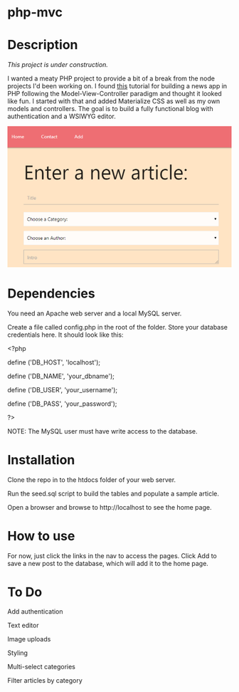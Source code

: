 # php-mvc

# Description

_This project is under construction._

I wanted a meaty PHP project to provide a bit of a break from the node projects I'd been working on. I found [this](https://isitoktocode.com/post/create-a-simple-php-mvc-framework?cookieChange) tutorial for building a news app in PHP following the Model-View-Controller paradigm and thought it looked like fun. I started with that and added Materialize CSS as well as my own models and controllers. The goal is to build a fully functional blog with authentication and a WSIWYG editor. 

![add an article](readme/add.png)

# Dependencies

You need an Apache web server and a local MySQL server.

Create a file called config.php in the root of the folder. Store your database credentials here. It should look like this:

\<?php

define ('DB_HOST', 'localhost');

define ('DB_NAME', 'your_dbname');

define ('DB_USER', 'your_username');

define ('DB_PASS', 'your_password');

\?>

NOTE: The MySQL user must have write access to the database.

# Installation

Clone the repo in to the htdocs folder of your web server.

Run the seed.sql script to build the tables and populate a sample article.

Open a browser and browse to http://localhost to see the home page.

# How to use

For now, just click the links in the nav to access the pages. Click Add to save a new post to the database, which will add it to the home page.

# To Do

Add authentication

Text editor

Image uploads

Styling

Multi-select categories

Filter articles by category
